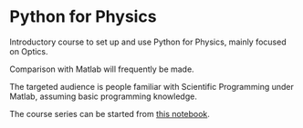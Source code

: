 # Python for Physics

Introductory course to set up and use Python for Physics, mainly focused on Optics.

Comparison with Matlab will frequently be made.

The targeted audience is people familiar with Scientific Programming under Matlab, assuming basic programming knowledge.

The course series can be started from [this notebook](./notebooks/0-Main.ipynb).
